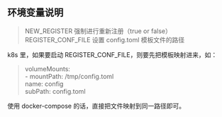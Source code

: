 
## 环境变量说明
> NEW_REGISTER 强制进行重新注册（true or false）  
> REGISTER_CONF_FILE 设置 config.toml 模板文件的路径  

k8s 里，如果要启动 REGISTER_CONF_FILE，则要先把模板映射进来，如：  
> volumeMounts:  
>   \- mountPath: /tmp/config.toml  
>     name: config  
>     subPath: config.toml  

使用 docker-compose 的话，直接把文件映射到同一路径即可。  
